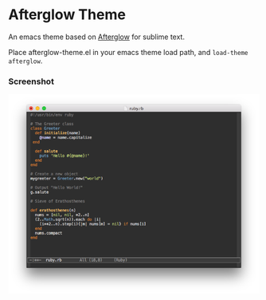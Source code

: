 # Afterglow Theme

An emacs theme based on [Afterglow](https://github.com/YabataDesign/afterglow-theme) for sublime text.

Place afterglow-theme.el in your emacs theme load path, and `load-theme afterglow`.

### Screenshot

![Ruby screeshot](/screenshot.png?raw=true "Screenshot")
